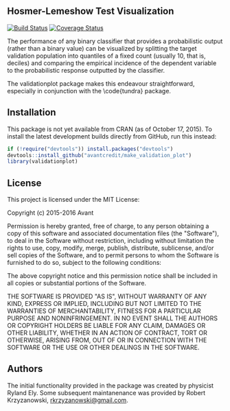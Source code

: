 ## Hosmer-Lemeshow Test Visualization
[![Build Status](https://travis-ci.org/avantcredit/validationplot.svg?branch=master)](https://travis-ci.org/avantcredit/validationplot) [![Coverage Status](https://coveralls.io/repos/avantcredit/validationplot/badge.svg?branch=master)](https://coveralls.io/r/avantcredit/validationplot)

The performance of any binary classifier that provides a probabilistic
output (rather than a binary value) can be visualized by
splitting the target validation population into quantiles
of a fixed count (usually 10, that is, deciles) and comparing
the empirical incidence of the dependent variable to the
probabilistic response outputted by the classifier.

The validationplot package makes this endeavour straightforward,
especially in conjunction with the \code{tundra} package.

## Installation

This package is not yet available from CRAN (as of October 17, 2015).
To install the latest development builds directly from GitHub, run this instead:

```R
if (!require("devtools")) install.packages("devtools")
devtools::install_github("avantcredit/make_validation_plot")
library(validationplot)
```

## License

This project is licensed under the MIT License:

Copyright (c) 2015-2016 Avant

Permission is hereby granted, free of charge, to any person obtaining
a copy of this software and associated documentation files (the
"Software"), to deal in the Software without restriction, including
without limitation the rights to use, copy, modify, merge, publish,
distribute, sublicense, and/or sell copies of the Software, and to
permit persons to whom the Software is furnished to do so, subject to
the following conditions:

The above copyright notice and this permission notice shall be included
in all copies or substantial portions of the Software.

THE SOFTWARE IS PROVIDED "AS IS", WITHOUT WARRANTY OF ANY KIND,
EXPRESS OR IMPLIED, INCLUDING BUT NOT LIMITED TO THE WARRANTIES OF
MERCHANTABILITY, FITNESS FOR A PARTICULAR PURPOSE AND NONINFRINGEMENT.
IN NO EVENT SHALL THE AUTHORS OR COPYRIGHT HOLDERS BE LIABLE FOR ANY
CLAIM, DAMAGES OR OTHER LIABILITY, WHETHER IN AN ACTION OF CONTRACT,
TORT OR OTHERWISE, ARISING FROM, OUT OF OR IN CONNECTION WITH THE
SOFTWARE OR THE USE OR OTHER DEALINGS IN THE SOFTWARE.

## Authors

The initial functionality provided in the package was created by physicist Ryland Ely.
Some subsequent maintanenance was provided by Robert Krzyzanowski,
rkrzyzanowski@gmail.com. 


